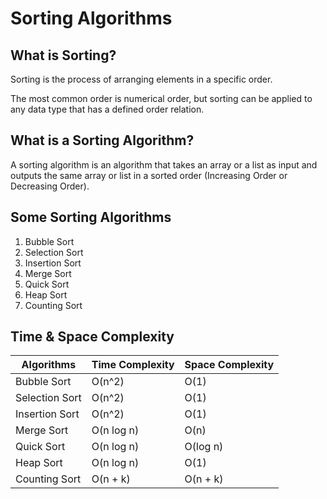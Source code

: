 # Sorting Algorithms

## What is Sorting?

Sorting is the process of arranging elements in a specific order.

The most common order is numerical order, but sorting can be applied to any data type that has a defined order relation.

## What is a Sorting Algorithm?

A sorting algorithm is an algorithm that takes an array or a list as input and outputs the same array or list in a sorted order (Increasing Order or Decreasing Order).

## Some Sorting Algorithms

1. Bubble Sort
2. Selection Sort
3. Insertion Sort
4. Merge Sort
5. Quick Sort
6. Heap Sort
7. Counting Sort

## Time & Space Complexity

|Algorithms|Time Complexity|Space Complexity|
|---|---|---|
|Bubble Sort|O(n^2)|O(1)|
|Selection Sort|O(n^2)|O(1)|
|Insertion Sort|O(n^2)|O(1)|
|Merge Sort|O(n log n)|O(n)|
|Quick Sort|O(n log n)|O(log n)|
|Heap Sort|O(n log n)|O(1)|
|Counting Sort|O(n + k)|O(n + k)|
